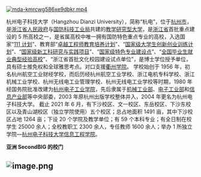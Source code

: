 [![mda-kmrcwg586xe9dbkr.mp4](https://gw.alipayobjects.com/mdn/prod_resou/afts/img/A*NNs6TKOR3isAAAAAAAAAAABkARQnAQ)](https://www.yuque.com/hduer/guide/hdu-intro?_lake_card=%7B%22status%22%3A%22done%22%2C%22name%22%3A%22mda-kmrcwg586xe9dbkr.mp4%22%2C%22size%22%3A%2243396563%22%2C%22taskId%22%3A%22u6a693433-c778-44a5-965c-51b31135c07%22%2C%22taskType%22%3A%22upload%22%2C%22url%22%3Anull%2C%22cover%22%3Anull%2C%22videoId%22%3A%22inputs%2Fprod%2Fyuque%2F2021%2F2596791%2Fmp4%2F1623246271240-6e7f21a2-a216-4846-bb54-a878aff8175c.mp4%22%2C%22download%22%3Afalse%2C%22__spacing%22%3A%22both%22%2C%22id%22%3A%22bjiON%22%2C%22margin%22%3A%7B%22top%22%3Atrue%2C%22bottom%22%3Atrue%7D%2C%22card%22%3A%22video%22%7D#bjiON)​

杭州电子科技大学（Hangzhou Dianzi University），简称“杭电”，位于[杭州市](https://baike.baidu.com/item/%E6%9D%AD%E5%B7%9E%E5%B8%82/200167)，是[浙江省人民政府](https://baike.baidu.com/item/%E6%B5%99%E6%B1%9F%E7%9C%81%E4%BA%BA%E6%B0%91%E6%94%BF%E5%BA%9C/8264773)与[国防科技工业局](https://baike.baidu.com/item/%E5%9B%BD%E9%98%B2%E7%A7%91%E6%8A%80%E5%B7%A5%E4%B8%9A%E5%B1%80/3903472)共建的[教学研究型大学](https://baike.baidu.com/item/%E6%95%99%E5%AD%A6%E7%A0%94%E7%A9%B6%E5%9E%8B%E5%A4%A7%E5%AD%A6/10341019)，是[浙江省](https://baike.baidu.com/item/%E6%B5%99%E6%B1%9F%E7%9C%81/190275)首批重点建设的 5 所高校之一，是省属高校中唯一拥有国防特色重点专业的高校，入选国家“[111 计划](https://baike.baidu.com/item/111%E8%AE%A1%E5%88%92)”、教育部“[卓越工程师教育培养计划](https://baike.baidu.com/item/%E5%8D%93%E8%B6%8A%E5%B7%A5%E7%A8%8B%E5%B8%88%E6%95%99%E8%82%B2%E5%9F%B9%E5%85%BB%E8%AE%A1%E5%88%92/4942299)”、“[国家级大学生创新创业训练计划](https://baike.baidu.com/item/%E5%9B%BD%E5%AE%B6%E7%BA%A7%E5%A4%A7%E5%AD%A6%E7%94%9F%E5%88%9B%E6%96%B0%E5%88%9B%E4%B8%9A%E8%AE%AD%E7%BB%83%E8%AE%A1%E5%88%92/8962344)”、“[国家级新工科研究与实践项目](https://baike.baidu.com/item/%E5%9B%BD%E5%AE%B6%E7%BA%A7%E6%96%B0%E5%B7%A5%E7%A7%91%E7%A0%94%E7%A9%B6%E4%B8%8E%E5%AE%9E%E8%B7%B5%E9%A1%B9%E7%9B%AE/24593397)”、“[国家级特色专业建设点](https://baike.baidu.com/item/%E5%9B%BD%E5%AE%B6%E7%BA%A7%E7%89%B9%E8%89%B2%E4%B8%93%E4%B8%9A%E5%BB%BA%E8%AE%BE%E7%82%B9/24255023)”、“[全国毕业生就业典型经验高校](https://baike.baidu.com/item/%E5%85%A8%E5%9B%BD%E6%AF%95%E4%B8%9A%E7%94%9F%E5%B0%B1%E4%B8%9A%E5%85%B8%E5%9E%8B%E7%BB%8F%E9%AA%8C%E9%AB%98%E6%A0%A1/5911615)”、“浙江省首批文化校园建设试点单位”，是博士学位授予单位，具有硕士推免权和全球雅思考点。对口支援[衢州学院](https://baike.baidu.com/item/%E8%A1%A2%E5%B7%9E%E5%AD%A6%E9%99%A2)。
学校始创于 1956 年，初名杭州航空工业财经学校，而后历经杭州航空工业学校、浙江电机专科学校、浙江机械工业学校、杭州无线电工业管理学校、杭州无线电工业学校等时期，1980 年经国务院批准改建为[杭州电子工业学院](https://baike.baidu.com/item/%E6%9D%AD%E5%B7%9E%E7%94%B5%E5%AD%90%E5%B7%A5%E4%B8%9A%E5%AD%A6%E9%99%A2/10518642)，先后隶属于[机械工业部](https://baike.baidu.com/item/%E6%9C%BA%E6%A2%B0%E5%B7%A5%E4%B8%9A%E9%83%A8/7963118)、[电子工业部](https://baike.baidu.com/item/%E7%94%B5%E5%AD%90%E5%B7%A5%E4%B8%9A%E9%83%A8/2124987)和[信息产业部](https://baike.baidu.com/item/%E4%BF%A1%E6%81%AF%E4%BA%A7%E4%B8%9A%E9%83%A8/2212317)等中央部委，2003 年原杭州出版学校整体并入，2004 年更名为杭州电子科技大学。
截止 2021 年 6 月，有下沙校区、文一校区、东岳校区、下沙东校区以及青山湖校区（独立学院使用）五个校区；总占地面积 1491 亩，其中下沙校区占地 1264 亩；下设 20 个学院及教学单位；有 59 个本科专业；有全日制在校学生 25000 余人；全校教职工 2300 余人，专任教师 1600 余人；举办 1 所独立学院—[杭州电子科技大学信息工程学院](https://baike.baidu.com/item/%E6%9D%AD%E5%B7%9E%E7%94%B5%E5%AD%90%E7%A7%91%E6%8A%80%E5%A4%A7%E5%AD%A6%E4%BF%A1%E6%81%AF%E5%B7%A5%E7%A8%8B%E5%AD%A6%E9%99%A2/4478347)。
​

**亚洲 SecondBIG 的校门**

## ![image.png](https://cdn.nlark.com/yuque/0/2021/png/2596791/1625362136011-78d8d88f-2e9e-4b90-9a1c-1e9d91095991.png#clientId=ub316847f-5121-4&from=paste&id=u36f33f47&margin=%5Bobject%20Object%5D&name=image.png&originHeight=1267&originWidth=2264&originalType=url&ratio=1&size=2551684&status=done&style=shadow&taskId=u0193c130-2b66-47c1-a8a8-be316501c5e)
